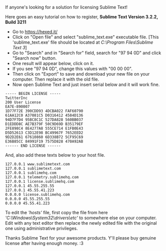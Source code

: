 If anyone's looking for a solution for licensing Sublime Text!

Here goes an easy tutorial on how to register, 
**Sublime Text Version 3.2.2, Build 3211** 


- Go to https://hexed.it/
- Click on "Open file" and select "sublime_text.exe" executable file. [This 'sublime_text.exe' file should be located at _C:\Program Files\Sublime Text 3_]
- Go to "Search" and in "Search for" field, search for "97 94 0D" and click "Search now" button.
- One result will appear below, click on it.
- If you see "97 94 0D", change this values with "00 00 00".
- Then click on "Export" to save and download your new file on your computer. Then replace it with the old file. 
- Now open Sublime Text and just insert serial below and it will work fine.



```
----- BEGIN LICENSE -----
TwitterInc
200 User License
EA7E-890007
1D77F72E 390CDD93 4DCBA022 FAF60790
61AA12C0 A37081C5 D0316412 4584D136
94D7F7D4 95BC8C1C 527DA828 560BB037
D1EDDD8C AE7B379F 50C9D69D B35179EF
2FE898C4 8E4277A8 555CE714 E1FB0E43
D5D52613 C3D12E98 BC49967F 7652EED2
9D2D2E61 67610860 6D338B72 5CF95C69
E36B85CC 84991F19 7575D828 470A92AB
------ END LICENSE ------
```

And, also add these texts below to your host file. 

```
127.0.0.1 www.sublimetext.com
127.0.0.1 sublimetext.com
127.0.0.1 sublimehq.com
127.0.0.1 telemetry.sublimehq.com
127.0.0.1 license.sublimehq.com
127.0.0.1 45.55.255.55
127.0.0.1 45.55.41.223
0.0.0.0 license.sublimehq.com
0.0.0.0 45.55.255.55
0.0.0.0 45.55.41.223
```

To edit the _'hosts'_ file, first copy the file from here _'C:\Windows\System32\drivers\etc'_ to somewhere else on your computer. 
Edit with any text editor then replace the newly edited file with the original one using administrative privileges. 



Thanks Sublime Text for your awesome products. 
Y'll please buy genuine license after having enough money. :3 
